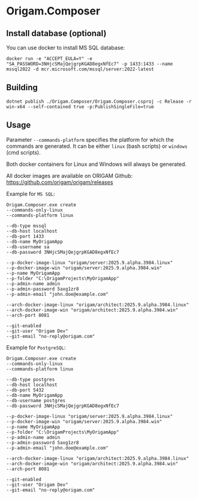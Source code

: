 ﻿# Origam.Composer

## Install database (optional)
You can use docker to install MS SQL database:
```
docker run -e "ACCEPT_EULA=Y" -e "SA_PASSWORD=3NHjcSMajQejgrpKGAD8egxNfEc7" -p 1433:1433 --name mssql2022 -d mcr.microsoft.com/mssql/server:2022-latest
```

## Building
```
dotnet publish ./Origam.Composer/Origam.Composer.csproj -c Release -r win-x64 --self-contained true -p:PublishSingleFile=true
```

## Usage

Parameter `--commands-platform` specifies the platform for which the commands are generated. It can be either `linux` (bash scripts) or `windows` (cmd scripts).

Both docker containers for Linux and Windows will always be generated.

All docker images are available on ORIGAM Github: https://github.com/origam/origam/releases

Example for `MS SQL`:
```
Origam.Composer.exe create 
--commands-only-linux
--commands-platform linux

--db-type mssql
--db-host localhost
--db-port 1433
--db-name MyOrigamApp
--db-username sa
--db-password 3NHjcSMajQejgrpKGAD8egxNfEc7

--p-docker-image-linux "origam/server:2025.9.alpha.3984.linux"
--p-docker-image-win "origam/server:2025.9.alpha.3984.win"
--p-name MyOrigamApp
--p-folder "C:\OrigamProjects\MyOrigamApp"
--p-admin-name admin
--p-admin-password 5axg1zr8
--p-admin-email "john.doe@example.com"

--arch-docker-image-linux "origam/architect:2025.9.alpha.3984.linux"
--arch-docker-image-win "origam/architect:2025.9.alpha.3984.win"
--arch-port 8081

--git-enabled
--git-user "Origam Dev"
--git-email "no-reply@origam.com"
```

Example for `PostgreSQL`:
```
Origam.Composer.exe create
--commands-only-linux
--commands-platform linux

--db-type postgres
--db-host localhost
--db-port 5432
--db-name MyOrigamApp
--db-username postgres
--db-password 3NHjcSMajQejgrpKGAD8egxNfEc7

--p-docker-image-linux "origam/server:2025.9.alpha.3984.linux"
--p-docker-image-win "origam/server:2025.9.alpha.3984.win"
--p-name MyOrigamApp
--p-folder "C:\OrigamProjects\MyOrigamApp"
--p-admin-name admin
--p-admin-password 5axg1zr8
--p-admin-email "john.doe@example.com"

--arch-docker-image-linux "origam/architect:2025.9.alpha.3984.linux"
--arch-docker-image-win "origam/architect:2025.9.alpha.3984.win"
--arch-port 8081

--git-enabled
--git-user "Origam Dev"
--git-email "no-reply@origam.com"
```